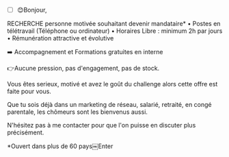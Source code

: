 - [ ] 😊Bonjour, 

RECHERCHE personne motivée souhaitant devenir mandataire*
• Postes en télétravail (Téléphone ou ordinateur)
• Horaires Libre : minimum 2h par jours
• Rémunération attractive et évolutive

➡️ Accompagnement et Formations gratuites en interne

👉Aucune pression, pas d'engagement, pas de stock.

Vous êtes serieux, motivé et avez le goût du challenge alors cette offre est faite pour vous.

Que tu sois déjà dans un marketing de réseau, salarié, retraité, en congé parentale, les chômeurs sont les bienvenus aussi.

N'hésitez pas à me contacter pour que l'on puisse en discuter plus précisément.

*Ouvert dans plus de 60 pays￼Enter
